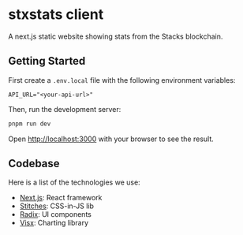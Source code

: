 # stxstats client

A next.js static website showing stats from the Stacks blockchain.

## Getting Started

First create a `.env.local` file with the following environment variables:

```
API_URL="<your-api-url>"
```

Then, run the development server:

```bash
pnpm run dev
```

Open [http://localhost:3000](http://localhost:3000) with your browser to see the result.

## Codebase

Here is a list of the technologies we use:

- [Next.js](https://nextjs.org/): React framework
- [Stitches](https://stitches.dev/): CSS-in-JS lib
- [Radix](https://www.radix-ui.com/): UI components
- [Visx](https://airbnb.io/visx/): Charting library
